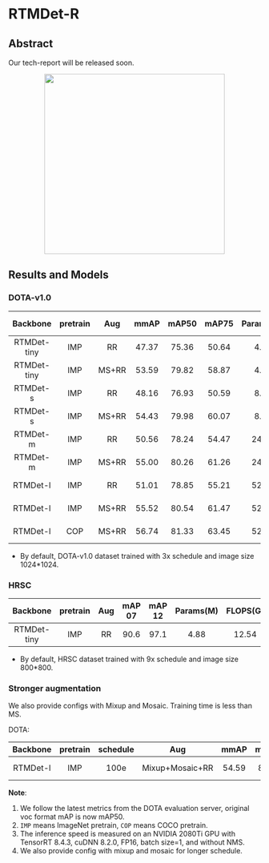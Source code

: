 # RTMDet-R

<!-- [ALGORITHM] -->

## Abstract

Our tech-report will be released soon.

<div align=center>
<img src="https://user-images.githubusercontent.com/11705038/204995787-ef739910-e196-42c7-a9db-c9c8e28a494d.jpg" height="360"/>
</div>

## Results and Models

### DOTA-v1.0

|  Backbone   | pretrain |  Aug  | mmAP  | mAP50 | mAP75 | Params(M) | FLOPS(G) | TRT-FP16-Latency(ms) |                          Config                          |                                                                                                             Download                                                                                                             |
| :---------: | :------: | :---: | :---: | :---: | :---: | :-------: | :------: | :------------------: | :------------------------------------------------------: | :------------------------------------------------------------------------------------------------------------------------------------------------------------------------------------------------------------------------------: |
| RTMDet-tiny |   IMP    |  RR   | 47.37 | 75.36 | 50.64 |   4.88    |  20.45   |         4.40         |        [config](./rotated_rtmdet_tiny-3x-dota.py)        |               [model](https://download.openmmlab.com/mmrotate/v1.0/rotated_rtmdet/rotated_rtmdet_tiny-3x-dota/) \| [log](https://download.openmmlab.com/mmrotate/v1.0/rotated_rtmdet/rotated_rtmdet_tiny-3x-dota/)               |
| RTMDet-tiny |   IMP    | MS+RR | 53.59 | 79.82 | 58.87 |   4.88    |  20.45   |         4.40         |      [config](./rotated_rtmdet_tiny-3x-dota_ms.py)       |            [model](https://download.openmmlab.com/mmrotate/v1.0/rotated_rtmdet/rotated_rtmdet_tiny-3x-dota_ms/) \| [log](https://download.openmmlab.com/mmrotate/v1.0/rotated_rtmdet/rotated_rtmdet_tiny-3x-dota_ms/)            |
|  RTMDet-s   |   IMP    |  RR   | 48.16 | 76.93 | 50.59 |   8.86    |  37.62   |         4.86         |         [config](./rotated_rtmdet_s-3x-dota.py)          |                  [model](https://download.openmmlab.com/mmrotate/v1.0/rotated_rtmdet/rotated_rtmdet_s-3x-dota/) \| [log](https://download.openmmlab.com/mmrotate/v1.0/rotated_rtmdet/rotated_rtmdet_s-3x-dota/)                  |
|  RTMDet-s   |   IMP    | MS+RR | 54.43 | 79.98 | 60.07 |   8.86    |  37.62   |         4.86         |        [config](./rotated_rtmdet_s-3x-dota_ms.py)        |               [model](https://download.openmmlab.com/mmrotate/v1.0/rotated_rtmdet/rotated_rtmdet_s-3x-dota_ms/) \| [log](https://download.openmmlab.com/mmrotate/v1.0/rotated_rtmdet/rotated_rtmdet_s-3x-dota_ms/)               |
|  RTMDet-m   |   IMP    |  RR   | 50.56 | 78.24 | 54.47 |   24.67   |  99.76   |         7.82         |         [config](./rotated_rtmdet_m-3x-dota.py)          |                  [model](https://download.openmmlab.com/mmrotate/v1.0/rotated_rtmdet/rotated_rtmdet_m-3x-dota/) \| [log](https://download.openmmlab.com/mmrotate/v1.0/rotated_rtmdet/rotated_rtmdet_m-3x-dota/)                  |
|  RTMDet-m   |   IMP    | MS+RR | 55.00 | 80.26 | 61.26 |   24.67   |  99.76   |         7.82         |        [config](./rotated_rtmdet_m-3x-dota_ms.py)        |               [model](https://download.openmmlab.com/mmrotate/v1.0/rotated_rtmdet/rotated_rtmdet_m-3x-dota_ms/) \| [log](https://download.openmmlab.com/mmrotate/v1.0/rotated_rtmdet/rotated_rtmdet_m-3x-dota_ms/)               |
|  RTMDet-l   |   IMP    |  RR   | 51.01 | 78.85 | 55.21 |   52.27   |  204.21  |        10.82         |         [config](./rotated_rtmdet_l-3x-dota.py)          |                  [model](https://download.openmmlab.com/mmrotate/v1.0/rotated_rtmdet/rotated_rtmdet_l-3x-dota/) \| [log](https://download.openmmlab.com/mmrotate/v1.0/rotated_rtmdet/rotated_rtmdet_l-3x-dota/)                  |
|  RTMDet-l   |   IMP    | MS+RR | 55.52 | 80.54 | 61.47 |   52.27   |  204.21  |        10.82         |        [config](./rotated_rtmdet_l-3x-dota_ms.py)        |               [model](https://download.openmmlab.com/mmrotate/v1.0/rotated_rtmdet/rotated_rtmdet_l-3x-dota_ms/) \| [log](https://download.openmmlab.com/mmrotate/v1.0/rotated_rtmdet/rotated_rtmdet_l-3x-dota_ms/)               |
|  RTMDet-l   |   COP    | MS+RR | 56.74 | 81.33 | 63.45 |   52.27   |  204.21  |        10.82         | [config](./rotated_rtmdet_l-coco_pretrain-3x-dota_ms.py) | [model](https://download.openmmlab.com/mmrotate/v1.0/rotated_rtmdet/rotated_rtmdet_l-coco_pretrain-3x-dota_ms/) \| [log](https://download.openmmlab.com/mmrotate/v1.0/rotated_rtmdet/rotated_rtmdet_l-coco_pretrain-3x-dota_ms/) |

- By default, DOTA-v1.0 dataset trained with 3x schedule and image size 1024\*1024.

### HRSC

|  Backbone   | pretrain | Aug | mAP 07 | mAP 12 | Params(M) | FLOPS(G) |                   Config                   |                                                                                                                                           Download                                                                                                                                           |
| :---------: | :------: | :-: | :----: | :----: | :-------: | :------: | :----------------------------------------: | :------------------------------------------------------------------------------------------------------------------------------------------------------------------------------------------------------------------------------------------------------------------------------------------: |
| RTMDet-tiny |   IMP    | RR  |  90.6  |  97.1  |   4.88    |  12.54   | [config](./rotated_rtmdet_tiny-9x-hrsc.py) | [model](https://download.openmmlab.com/mmrotate/v1.0/rotated_rtmdet/rotated_rtmdet_tiny-9x-hrsc/rotated_rtmdet_tiny-9x-hrsc-9f2e3ca6.pth) \| [log](https://download.openmmlab.com/mmrotate/v1.0/rotated_rtmdet/rotated_rtmdet_tiny-9x-hrsc/rotated_rtmdet_tiny-9x-hrsc-20221125_145920.json) |

- By default, HRSC dataset trained with 9x schedule and image size 800\*800.

### Stronger augmentation

We also provide configs with Mixup and Mosaic. Training time is less than MS.

DOTA:

| Backbone | pretrain | schedule |       Aug       | mmAP  | mAP50 | mAP75 |                    Config                     |                                                                                                  Download                                                                                                  |
| :------: | :------: | :------: | :-------------: | :---: | :---: | :---: | :-------------------------------------------: | :--------------------------------------------------------------------------------------------------------------------------------------------------------------------------------------------------------: |
| RTMDet-l |   IMP    |   100e   | Mixup+Mosaic+RR | 54.59 | 80.16 | 61.16 | [config](./rotated_rtmdet_l-100e-aug-dota.py) | [model](https://download.openmmlab.com/mmrotate/v1.0/rotated_rtmdet/rotated_rtmdet_l-100e-aug-dota/) \| [log](https://download.openmmlab.com/mmrotate/v1.0/rotated_rtmdet/rotated_rtmdet_l-100e-aug-dota/) |

**Note**:

1. We follow the latest metrics from the DOTA evaluation server, original voc format mAP is now mAP50.
2. `IMP` means ImageNet pretrain, `COP` means COCO pretrain.
3. The inference speed is measured on an NVIDIA 2080Ti GPU with TensorRT 8.4.3, cuDNN 8.2.0, FP16, batch size=1, and
   without NMS.
4. We also provide config with mixup and mosaic for longer schedule.
